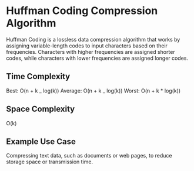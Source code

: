 # Huffman Coding Compression Algorithm

Huffman Coding is a lossless data compression algorithm that works by assigning variable-length codes to input characters based on their frequencies. Characters with higher frequencies are assigned shorter codes, while characters with lower frequencies are assigned longer codes.

## Time Complexity

Best: O(n + k _ log(k))
Average: O(n + k _ log(k))
Worst: O(n + k \* log(k))

## Space Complexity

O(k)

## Example Use Case

Compressing text data, such as documents or web pages, to reduce storage space or transmission time.
